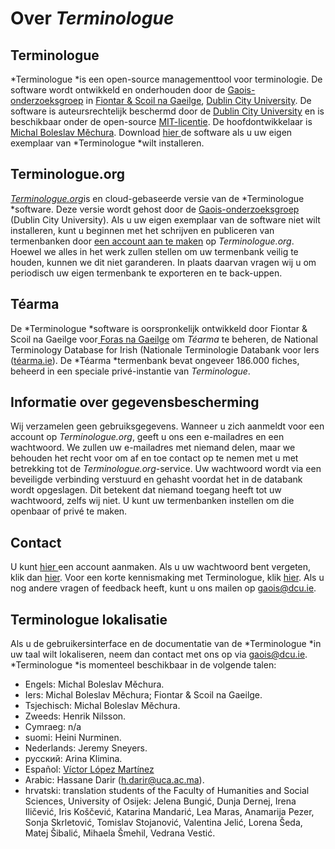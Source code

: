 # Over *Terminologue*

## Terminologue

*Terminologue *is een open-source managementtool voor terminologie. De software wordt ontwikkeld en onderhouden door de [Gaois-onderzoeksgroep](https://www.gaois.ie/en/) in [Fiontar & Scoil na Gaeilge](https://www.dcu.ie/fiontar_scoilnagaeilge/gaeilge/index.shtml), [Dublin City University](https://www.dcu.ie/). De software is auteursrechtelijk beschermd door de [Dublin City University](https://www.dcu.ie/) en is beschikbaar onder de open-source [MIT-licentie](https://opensource.org/licenses/MIT). De hoofdontwikkelaar is [Michal Boleslav Měchura](https://michmech.github.io/). Download [hier ](https://github.com/gaois/terminologue)de software als u uw eigen exemplaar van *Terminologue *wilt installeren.

## Terminologue.org

[*Terminologue.org*](https://www.terminologue.org/)is en cloud-gebaseerde versie van de *Terminologue *software. Deze versie wordt gehost door de [Gaois-onderzoeksgroep](https://www.gaois.ie/en/) (Dublin City University). Als u uw eigen exemplaar van de software niet wilt installeren, kunt u beginnen met het schrijven en publiceren van termenbanken door [een account aan te maken](/signup/) op *Terminologue.org*. Hoewel we alles in het werk zullen stellen om uw termenbank veilig te houden, kunnen we dit niet garanderen. In plaats daarvan vragen wij u om periodisch uw eigen termenbank te exporteren en te back-uppen.

## Téarma

De *Terminologue *software is oorspronkelijk ontwikkeld door Fiontar & Scoil na Gaeilge voor[ Foras na Gaeilge](https://www.forasnagaeilge.ie/) om *Téarma* te beheren, de National Terminology Database for Irish (Nationale Terminologie Databank voor Iers ([téarma.ie](https://www.tearma.ie/)). De *Téarma *termenbank bevat ongeveer 186.000 fiches, beheerd in een speciale privé-instantie van *Terminologue*.

## Informatie over gegevensbescherming

Wij verzamelen geen gebruiksgegevens. Wanneer u zich aanmeldt voor een account op *Terminologue.org*, geeft u ons een e-mailadres en een wachtwoord. We zullen uw e-mailadres met niemand delen, maar we behouden het recht voor om af en toe contact op te nemen met u met betrekking tot de *Terminologue.org*-service. Uw wachtwoord wordt via een beveiligde verbinding verstuurd en gehasht voordat het in de databank wordt opgeslagen. Dit betekent dat niemand toegang heeft tot uw wachtwoord, zelfs wij niet. U kunt uw termenbanken instellen om die openbaar of privé te maken.

## Contact

U kunt [hier ](/signup/)een account aanmaken. Als u uw wachtwoord bent vergeten, klik dan [hier](/forgotpwd/). Voor een korte kennismaking met Terminologue, klik [hier](/docs/intro/). Als u nog andere vragen of feedback heeft, kunt u ons mailen op <gaois@dcu.ie>.

## Terminologue lokalisatie

Als u de gebruikersinterface en de documentatie van de *Terminologue *in uw taal wilt lokaliseren, neem dan contact met ons op via <gaois@dcu.ie>. *Terminologue *is momenteel beschikbaar in de volgende talen:

- Engels: Michal Boleslav Měchura.
- Iers: Michal Boleslav Měchura; Fiontar & Scoil na Gaeilge.
- Tsjechisch: Michal Boleslav Měchura.
- Zweeds: Henrik Nilsson.
- Cymraeg: n/a
- suomi: Heini Nurminen.
- Nederlands: Jeremy Sneyers.
- русский: Arina Klimina.
- Español: [Víctor López Martínez](https://www.linkedin.com/in/translatorvictorlopez/)
- Arabic: Hassane Darir (<h.darir@uca.ac.ma>).
- hrvatski: translation students of the Faculty of Humanities and Social Sciences, University of Osijek: Jelena Bungić, Dunja Dernej, Irena Iličević, Iris Koščević, Katarina Mandarić, Lea Maras, Anamarija Pezer, Sonja Skrletović, Tomislav Stojanović, Valentina Jelić, Lorena Šeda, Matej Šibalić, Mihaela Šmehil, Vedrana Vestić.
